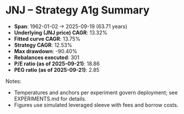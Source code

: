 # JNJ – Strategy A1g Summary

- **Span**: 1962-01-02 → 2025-09-19 (63.71 years)
- **Underlying (JNJ price) CAGR**: 13.32%
- **Fitted curve CAGR**: 13.75%
- **Strategy CAGR**: 12.53%
- **Max drawdown**: -90.40%
- **Rebalances executed**: 301
- **P/E ratio (as of 2025-09-21)**: 18.86
- **PEG ratio (as of 2025-09-21)**: 2.85

Notes:

- Temperatures and anchors per experiment govern deployment; see EXPERIMENTS.md for details.
- Figures use simulated leveraged sleeve with fees and borrow costs.

